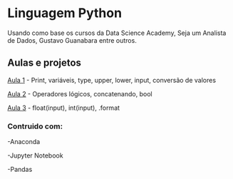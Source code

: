 # Linguagem Python
Usando como base os cursos da Data Science Academy, Seja um Analista de Dados, Gustavo Guanabara entre outros.

## Aulas e projetos

[Aula 1](https://github.com/MoisesArruda/Python-Iniciante/blob/main/Aula%201) - Print, variáveis, type, upper, lower, input, conversão de valores

[Aula 2](https://github.com/MoisesArruda/Python-Iniciante/blob/main/Aula%202) - Operadores lógicos, concatenando, bool

[Aula 3](https://github.com/MoisesArruda/Python-Iniciante/blob/main/Aula%203) - float(input), int(input), .format

### Contruido com:
-Anaconda

-Jupyter Notebook

-Pandas
